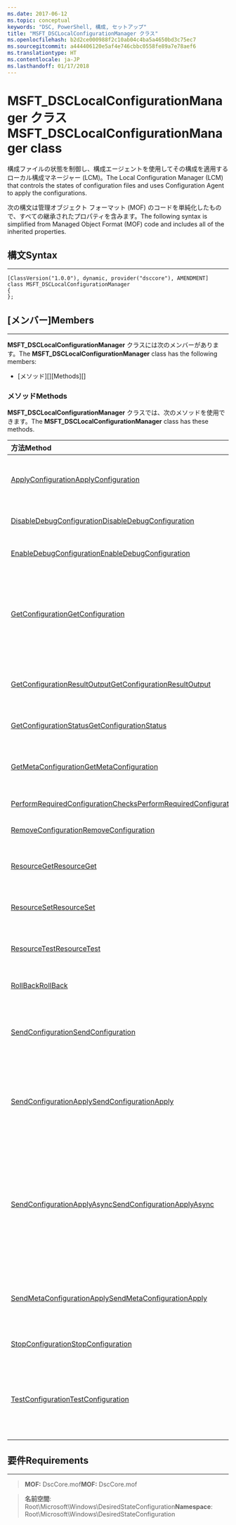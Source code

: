 ```yaml
---
ms.date: 2017-06-12
ms.topic: conceptual
keywords: "DSC, PowerShell, 構成, セットアップ"
title: "MSFT_DSCLocalConfigurationManager クラス"
ms.openlocfilehash: b2d2ce000988f2c10ab04c4ba5a4650bd3c75ec7
ms.sourcegitcommit: a444406120e5af4e746cbbc0558fe89a7e78aef6
ms.translationtype: HT
ms.contentlocale: ja-JP
ms.lasthandoff: 01/17/2018
---
```

# <a name="msftdsclocalconfigurationmanager-class"></a><span data-ttu-id="7c746-103">MSFT_DSCLocalConfigurationManager クラス</span><span class="sxs-lookup"><span data-stu-id="7c746-103">MSFT_DSCLocalConfigurationManager class</span></span>

<span data-ttu-id="7c746-104">構成ファイルの状態を制御し、構成エージェントを使用してその構成を適用するローカル構成マネージャー (LCM)。</span><span class="sxs-lookup"><span data-stu-id="7c746-104">The Local Configuration Manager (LCM) that controls the states of configuration files and uses Configuration Agent to apply the configurations.</span></span>

<span data-ttu-id="7c746-105">次の構文は管理オブジェクト フォーマット (MOF) のコードを単純化したもので、すべての継承されたプロパティを含みます。</span><span class="sxs-lookup"><span data-stu-id="7c746-105">The following syntax is simplified from Managed Object Format (MOF) code and includes all of the inherited properties.</span></span>

## <a name="syntax"></a><span data-ttu-id="7c746-106">構文</span><span class="sxs-lookup"><span data-stu-id="7c746-106">Syntax</span></span>
------

``` syntax
[ClassVersion("1.0.0"), dynamic, provider("dsccore"), AMENDMENT]
class MSFT_DSCLocalConfigurationManager
{
};
```

## <a name="members"></a><span data-ttu-id="7c746-107">[メンバー]</span><span class="sxs-lookup"><span data-stu-id="7c746-107">Members</span></span>
-------

<span data-ttu-id="7c746-108">**MSFT_DSCLocalConfigurationManager** クラスには次のメンバーがあります。</span><span class="sxs-lookup"><span data-stu-id="7c746-108">The **MSFT_DSCLocalConfigurationManager** class has the following members:</span></span>

-   <span data-ttu-id="7c746-109">[メソッド][]</span><span class="sxs-lookup"><span data-stu-id="7c746-109">[Methods][]</span></span>

### <a name="methods"></a><span data-ttu-id="7c746-110">メソッド</span><span class="sxs-lookup"><span data-stu-id="7c746-110">Methods</span></span>

<span data-ttu-id="7c746-111">**MSFT_DSCLocalConfigurationManager** クラスでは、次のメソッドを使用できます。</span><span class="sxs-lookup"><span data-stu-id="7c746-111">The **MSFT_DSCLocalConfigurationManager** class has these methods.</span></span>

|<span data-ttu-id="7c746-112">方法</span><span class="sxs-lookup"><span data-stu-id="7c746-112">Method</span></span> |<span data-ttu-id="7c746-113">説明</span><span class="sxs-lookup"><span data-stu-id="7c746-113">Description</span></span> |
|:--- |:---|
| [<span data-ttu-id="7c746-114">ApplyConfiguration</span><span class="sxs-lookup"><span data-stu-id="7c746-114">ApplyConfiguration</span></span>](msft-dsclocalconfigurationmanager-applyconfiguration.md)| <span data-ttu-id="7c746-115">構成エージェントを使用して、保留中の構成を適用します。</span><span class="sxs-lookup"><span data-stu-id="7c746-115">Uses the Configuration Agent to apply the configuration that is pending.</span></span>| 
| [<span data-ttu-id="7c746-116">DisableDebugConfiguration</span><span class="sxs-lookup"><span data-stu-id="7c746-116">DisableDebugConfiguration</span></span>](msft-dsclocalconfigurationmanager-disabledebugconfiguration.md)| <span data-ttu-id="7c746-117">DSC リソースのデバッグを無効にします。</span><span class="sxs-lookup"><span data-stu-id="7c746-117">Disables DSC resource debugging.</span></span>| 
| [<span data-ttu-id="7c746-118">EnableDebugConfiguration</span><span class="sxs-lookup"><span data-stu-id="7c746-118">EnableDebugConfiguration</span></span>](msft-dsclocalconfigurationmanager-enabledebugconfiguration.md)| <span data-ttu-id="7c746-119">DSC リソースのデバッグを有効にします。</span><span class="sxs-lookup"><span data-stu-id="7c746-119">Enables DSC resource debugging.</span></span>| 
| [<span data-ttu-id="7c746-120">GetConfiguration</span><span class="sxs-lookup"><span data-stu-id="7c746-120">GetConfiguration</span></span>](msft-dsclocalconfigurationmanager-getconfiguration.md)| <span data-ttu-id="7c746-121">構成ドキュメントを管理ノードに送信し、構成エージェントの **Get** メソッドを使用して構成を適用します。</span><span class="sxs-lookup"><span data-stu-id="7c746-121">Sends the configuration document to the managed node and uses the **Get** method of the Configuration Agent to apply the configuration.</span></span>| 
| [<span data-ttu-id="7c746-122">GetConfigurationResultOutput</span><span class="sxs-lookup"><span data-stu-id="7c746-122">GetConfigurationResultOutput</span></span>](msft-dsclocalconfigurationmanager-getconfigurationresultoutput.md)| <span data-ttu-id="7c746-123">特定のジョブに関連する構成エージェントの出力を取得します。</span><span class="sxs-lookup"><span data-stu-id="7c746-123">Gets the Configuration Agent output relating to a specific job.</span></span>| 
| [<span data-ttu-id="7c746-124">GetConfigurationStatus</span><span class="sxs-lookup"><span data-stu-id="7c746-124">GetConfigurationStatus</span></span>](msft-dsclocalconfigurationmanager-getconfigurationstatus.md)| <span data-ttu-id="7c746-125">構成状態の履歴を取得します。</span><span class="sxs-lookup"><span data-stu-id="7c746-125">Get the configuration status history.</span></span>| 
| [<span data-ttu-id="7c746-126">GetMetaConfiguration</span><span class="sxs-lookup"><span data-stu-id="7c746-126">GetMetaConfiguration</span></span>](msft-dsclocalconfigurationmanager-getmetaconfiguration.md)| <span data-ttu-id="7c746-127">構成エージェントを制御するために使用する LCM 設定を取得します。</span><span class="sxs-lookup"><span data-stu-id="7c746-127">Gets the LCM settings that are used to control Configuration Agent.</span></span>| 
| [<span data-ttu-id="7c746-128">PerformRequiredConfigurationChecks</span><span class="sxs-lookup"><span data-stu-id="7c746-128">PerformRequiredConfigurationChecks</span></span>](msft-dsclocalconfigurationmanager-performrequiredconfigurationchecks.md)| <span data-ttu-id="7c746-129">整合性チェックを開始します。</span><span class="sxs-lookup"><span data-stu-id="7c746-129">Starts the consistency check.</span></span>| 
| [<span data-ttu-id="7c746-130">RemoveConfiguration</span><span class="sxs-lookup"><span data-stu-id="7c746-130">RemoveConfiguration</span></span>](msft-dsclocalconfigurationmanager-removeconfiguration.md)| <span data-ttu-id="7c746-131">構成ファイルを削除します。</span><span class="sxs-lookup"><span data-stu-id="7c746-131">Removes the configuration files.</span></span>| 
| [<span data-ttu-id="7c746-132">ResourceGet</span><span class="sxs-lookup"><span data-stu-id="7c746-132">ResourceGet</span></span>](msft-dsclocalconfigurationmanager-resourceget.md)| <span data-ttu-id="7c746-133">DSC リソースの **Get** メソッドを直接呼び出します。</span><span class="sxs-lookup"><span data-stu-id="7c746-133">Directly calls the **Get** method of a DSC resource.</span></span>| 
| [<span data-ttu-id="7c746-134">ResourceSet</span><span class="sxs-lookup"><span data-stu-id="7c746-134">ResourceSet</span></span>](msft-dsclocalconfigurationmanager-resourceset.md)| <span data-ttu-id="7c746-135">DSC リソースの **Set** メソッドを直接呼び出します。</span><span class="sxs-lookup"><span data-stu-id="7c746-135">Directly calls the **Set** method of a DSC resource.</span></span>| 
| [<span data-ttu-id="7c746-136">ResourceTest</span><span class="sxs-lookup"><span data-stu-id="7c746-136">ResourceTest</span></span>](msft-dsclocalconfigurationmanager-resourcetest.md)| <span data-ttu-id="7c746-137">DSC リソースの **Test** メソッドを直接呼び出します。</span><span class="sxs-lookup"><span data-stu-id="7c746-137">Directly calls the **Test** method of a DSC resource.</span></span>| 
| [<span data-ttu-id="7c746-138">RollBack</span><span class="sxs-lookup"><span data-stu-id="7c746-138">RollBack</span></span>](msft-dsclocalconfigurationmanager-rollback.md)| <span data-ttu-id="7c746-139">以前の構成にロールバックします。</span><span class="sxs-lookup"><span data-stu-id="7c746-139">Rolls back to a previous configuration.</span></span>| 
| [<span data-ttu-id="7c746-140">SendConfiguration</span><span class="sxs-lookup"><span data-stu-id="7c746-140">SendConfiguration</span></span>](msft-dsclocalconfigurationmanager-sendconfiguration.md)| <span data-ttu-id="7c746-141">構成ドキュメントを管理ノードに送信し、保留中の変更として保存します。</span><span class="sxs-lookup"><span data-stu-id="7c746-141">Sends the configuration document to the managed node and saves it as a pending change.</span></span>| 
| [<span data-ttu-id="7c746-142">SendConfigurationApply</span><span class="sxs-lookup"><span data-stu-id="7c746-142">SendConfigurationApply</span></span>](msft-dsclocalconfigurationmanager-sendconfigurationapply.md)| <span data-ttu-id="7c746-143">構成ドキュメントを管理ノードに送信し、構成エージェントを使用して構成を適用します。</span><span class="sxs-lookup"><span data-stu-id="7c746-143">Sends the configuration document to the managed node and uses the Configuration Agent to apply the configuration.</span></span>| 
| [<span data-ttu-id="7c746-144">SendConfigurationApplyAsync</span><span class="sxs-lookup"><span data-stu-id="7c746-144">SendConfigurationApplyAsync</span></span>](msft-dsclocalconfigurationmanager-sendconfigurationapplyasync.md)| <span data-ttu-id="7c746-145">構成ドキュメントを管理ノードに送信し、構成エージェントの使用を開始して構成を適用します。</span><span class="sxs-lookup"><span data-stu-id="7c746-145">Send the configuration document to the managed node and start using the Configuration Agent to apply the configuration.</span></span> <span data-ttu-id="7c746-146">GetConfigurationResultOutput を使用して、結果の出力を取得します。</span><span class="sxs-lookup"><span data-stu-id="7c746-146">Use GetConfigurationResultOutput to retrieve result output.</span></span>| 
| [<span data-ttu-id="7c746-147">SendMetaConfigurationApply</span><span class="sxs-lookup"><span data-stu-id="7c746-147">SendMetaConfigurationApply</span></span>](msft-dsclocalconfigurationmanager-sendmetaconfigurationapply.md)| <span data-ttu-id="7c746-148">構成エージェントを制御するために使用する LCM の設定を設定します。</span><span class="sxs-lookup"><span data-stu-id="7c746-148">Sets the LCM settings that are used to control the Configuration Agent.</span></span>| 
| [<span data-ttu-id="7c746-149">StopConfiguration</span><span class="sxs-lookup"><span data-stu-id="7c746-149">StopConfiguration</span></span>](msft-dsclocalconfigurationmanager-stopconfiguration.md)| <span data-ttu-id="7c746-150">進行中の構成を停止します。</span><span class="sxs-lookup"><span data-stu-id="7c746-150">Stops the configuration that is in progress.</span></span>| 
| [<span data-ttu-id="7c746-151">TestConfiguration</span><span class="sxs-lookup"><span data-stu-id="7c746-151">TestConfiguration</span></span>](msft-dsclocalconfigurationmanager-testconfiguration.md)| <span data-ttu-id="7c746-152">構成ドキュメントを管理ノードに送信し、そのドキュメントに対して現在の構成を検証します。</span><span class="sxs-lookup"><span data-stu-id="7c746-152">Sends the configuration document to the managed node and verifies the current configuration against the document.</span></span>| 



 

## <a name="requirements"></a><span data-ttu-id="7c746-153">要件</span><span class="sxs-lookup"><span data-stu-id="7c746-153">Requirements</span></span>
------------
><span data-ttu-id="7c746-154">**MOF:** DscCore.mof</span><span class="sxs-lookup"><span data-stu-id="7c746-154">**MOF:** DscCore.mof</span></span>

><span data-ttu-id="7c746-155">**名前空間**: Root\Microsoft\Windows\DesiredStateConfiguration</span><span class="sxs-lookup"><span data-stu-id="7c746-155">**Namespace**: Root\Microsoft\Windows\DesiredStateConfiguration</span></span>



 

 



